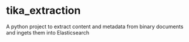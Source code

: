 # tika_extraction
A python project to extract content and metadata from binary documents and ingets them into Elasticsearch
